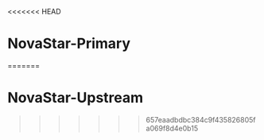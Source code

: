 <<<<<<< HEAD
# NovaStar-Primary
=======
# NovaStar-Upstream
>>>>>>> 657eaadbdbc384c9f435826805fa069f8d4e0b15
